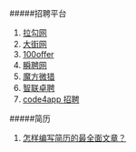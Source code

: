 #####招聘平台
1. [拉勾网](https://www.lagou.com)
2. [大街网](https://www.dajie.com/)
3. [100offer](https://cn.100offer.com/)
4. [瞬聘网](http://www.shunpin.com/)
5. [魔方微猎](https://www.mofanghr.com/)
6. [智联卓聘](http://www.highpin.cn/)
7. [code4app 招聘](http://www.code4app.com/plugin.php?id=aljzp)

#####简历
1. [怎样编写简历的最全面文章？](https://www.weibo.com/like/outbox?leftnav=1#_0)


